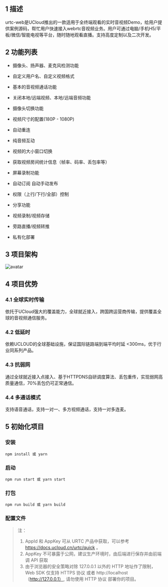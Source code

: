 <!--
 * @Author: cven.li
 * @Date: 2021-01-25 16:10:28
 * @LastEditTime: 2021-01-25 17:16:54
 * @LastEditors: Please set LastEditors
 * @Description: In User Settings Edit
 * @FilePath: /urtc-web-demo/README.md
-->

## 1 描述
urtc-web是UCloud推出的一款适用于全终端观看的实时音视频Demo，给用户提供案例源码，帮忙用户快速接入webrtc音视频业务。用户可通过电脑/手机H5/平板/微信/智能电视等平台，随时随地观看直播。支持高度定制以及二次开发。



## 2 功能列表

* 摄像头、扬声器、麦克风检测功能

* 自定义用户名、自定义视频格式

* 基本的音视频通话功能

* 关闭本地/远端视频、本地/远端音频功能

* 摄像头切换功能

* 视频尺寸的配置(180P - 1080P)

* 自动重连

* 纯音频互动

* 视频的大小窗口切换

* 获取视频房间统计信息（帧率、码率、丢包率等）

* 屏幕录制功能

* 自动订阅 自动手动发布

* 权限（上行/下行/全部）控制

* 分享功能

* 视频录制/视频存储

* 旁路直播/视频转推

* 私有化部署


## 3 项目架构

![avatar](https://static.ucloud.cn/docs/urtc/images/introduction/structure.png?v=1611734686)

## 4 项目优势

### 4.1 全球实时传输
依托于UCloud强大的覆盖能力，全球就近接入，跨国跨运营商传输，提供覆盖全球的音视频通信服务。

### 4.2 低延时
依赖UCLOUD的全球基础设施，保证国际链路端到端平均时延 <300ms，优于行业同系列产品。

### 4.3 抗弱网
通过全球就近接入点接入、基于HTTPDNS自研调度算法、丢包重传，实现弱网高质量通信，70%丢包仍可正常通信。

### 4.4 多通话模式
支持语音通话，支持一对一、多方视频通话，支持一对多连麦。


## 5 初始化项目
### 安装

```
npm install 或 yarn
```

### 启动
```
npm run start 或 yarn start
```

### 打包
```
npm run build 或 yarn build
```

### 配置文件

> 注：
>
> 1. AppId 和 AppKey 可从 URTC 产品中获取，可以参考 https://docs.ucloud.cn/urtc/quick 。
> 2. AppKey 不可暴露于公网，建议生产环境时，由后端进行保存并由前端调 API 获取
> 3. 由于浏览器的安全策略对除 127.0.0.1 以外的 HTTP 地址作了限制，Web SDK 仅支持 HTTPS 协议 或者 http://localhost（http://127.0.0.1）, 请勿使用 HTTP 协议 部署你的项目。

